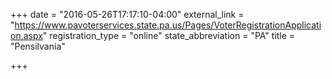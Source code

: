 +++
date = "2016-05-26T17:17:10-04:00"
external_link = "https://www.pavoterservices.state.pa.us/Pages/VoterRegistrationApplication.aspx"
registration_type = "online"
state_abbreviation = "PA"
title = "Pensilvania"

+++

